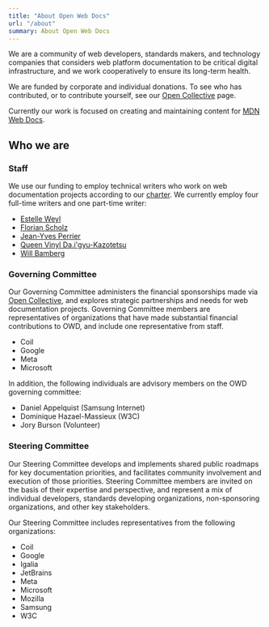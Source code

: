 ```yaml
---
title: "About Open Web Docs"
url: "/about"
summary: About Open Web Docs
---
```


We are a community of web developers, standards makers, and technology companies that considers web platform documentation to be critical digital infrastructure, and we work cooperatively to ensure its long-term health.

We are funded by corporate and individual donations. To see who has contributed, or to contribute yourself, see our [Open Collective](https://opencollective.com/open-web-docs) page.

Currently our work is focused on creating and maintaining content for [MDN Web Docs](https://developer.mozilla.org).

## Who we are

### Staff

We use our funding to employ technical writers who work on web documentation projects according to our [charter](https://github.com/openwebdocs/project/blob/main/charter.md). We currently employ four full-time writers and one part-time writer:

- [Estelle Weyl](https://github.com/estelle)
- [Florian Scholz](https://github.com/Elchi3)
- [Jean-Yves Perrier](https://github.com/teoli2003)
- [Queen Vinyl Da.i'gyu-Kazotetsu](https://github.com/queengooborg)
- [Will Bamberg](https://github.com/wbamberg)

### Governing Committee

Our Governing Committee administers the financial sponsorships made via [Open Collective](https://opencollective.com/open-web-docs), and explores strategic partnerships and needs for web documentation projects. Governing Committee members are representatives of organizations that have made substantial financial contributions to OWD, and include one representative from staff.

- Coil
- Google
- Meta
- Microsoft

In addition, the following individuals are advisory members on the OWD governing committee:

- Daniel Appelquist (Samsung Internet)
- Dominique Hazael-Massieux (W3C)
- Jory Burson (Volunteer)

### Steering Committee

Our Steering Committee develops and implements shared public roadmaps for key documentation priorities, and facilitates community involvement and execution of those priorities. Steering Committee members are invited on the basis of their expertise and perspective, and represent a mix of individual developers, standards developing organizations, non-sponsoring organizations, and other key stakeholders.

Our Steering Committee includes representatives from the following organizations:

- Coil
- Google
- Igalia
- JetBrains
- Meta
- Microsoft
- Mozilla
- Samsung
- W3C
